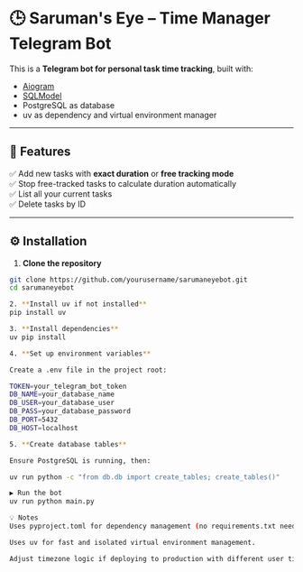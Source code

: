 # 🕒 Saruman's Eye – Time Manager Telegram Bot

This is a **Telegram bot for personal task time tracking**, built with:

- [Aiogram](https://docs.aiogram.dev/en/latest/)
- [SQLModel](https://sqlmodel.tiangolo.com/)
- PostgreSQL as database
- uv as dependency and virtual environment manager

---

## 🚀 Features

✅ Add new tasks with **exact duration** or **free tracking mode**  
✅ Stop free-tracked tasks to calculate duration automatically  
✅ List all your current tasks  
✅ Delete tasks by ID

---

## ⚙️ Installation

1. **Clone the repository**

```bash
git clone https://github.com/yourusername/sarumaneyebot.git
cd sarumaneyebot

2. **Install uv if not installed**
pip install uv

3. **Install dependencies**
uv pip install

4. **Set up environment variables**

Create a .env file in the project root:

TOKEN=your_telegram_bot_token
DB_NAME=your_database_name
DB_USER=your_database_user
DB_PASS=your_database_password
DB_PORT=5432
DB_HOST=localhost

5. **Create database tables**

Ensure PostgreSQL is running, then:

uv run python -c "from db.db import create_tables; create_tables()"

▶️ Run the bot
uv run python main.py

💡 Notes
Uses pyproject.toml for dependency management (no requirements.txt needed).

Uses uv for fast and isolated virtual environment management.

Adjust timezone logic if deploying to production with different user timezones.